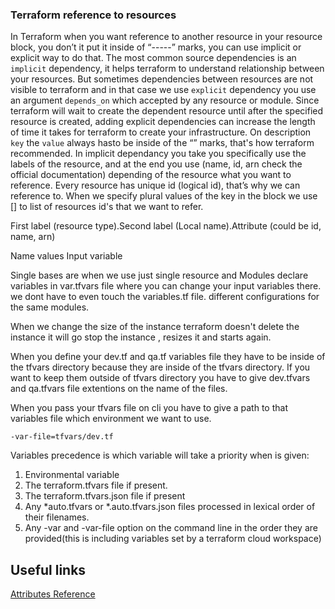 ### Terraform reference to resources

In Terraform when you want reference to another resource in your resource block, you don’t it put it inside of “-----”  marks, you can use implicit or explicit way to do that. The most common source dependencies is an ```implicit``` dependency, it helps terraform to understand relationship between your resources. But sometimes dependencies between resources are not visible to terraform and in that case we use ```explicit``` dependency you use  an argument ```depends_on``` which accepted by any resource or module. Since terraform will wait to create the dependent resource until after the specified resource is created, adding explicit dependencies can increase the length of time it takes for terraform to create your infrastructure. On description ```key``` the ```value``` always hasto be inside  of the “” marks, that's  how terraform recommended. In implicit dependancy you take you specifically use the labels of the resource, and at the end you use (name, id, arn check the official documentation) depending of the resource what you want to reference.  Every resource has unique id (logical id), that’s why we can reference to. 
When we specify plural values of the key in the block we use [] to list of resources id's that we want to refer.

First label (resource type).Second label (Local name).Attribute (could be id, name, arn) 

Name values
Input variable

Single bases are when we use just single resource and Modules
declare variables in var.tfvars file where you can change your input variables there. we dont have to even touch the variables.tf file.
different configurations for the same modules.

When we change the size of the instance terraform doesn't delete the instance it will go stop the instance , resizes it and starts again. 

When you define your dev.tf and qa.tf variables file they have to be inside of the tfvars directory because they are inside of the tfvars directory. If you want to keep them outside of tfvars directory you have to give dev.tfvars and qa.tfvars file extentions on the name of the files.

When you pass your tfvars file on cli you have to give a path to that variables file which environment we want to use. 
```
-var-file=tfvars/dev.tf

```
Variables precedence is which variable will take a priority when is given:

1. Environmental variable
2. The terraform.tfvars file if present. 
3. The terraform.tfvars.json file if present
4. Any *auto.tfvars or *.auto.tfvars.json files processed in lexical order of their filenames.
5. Any -var and -var-file option on the command line in the order they are provided(this is including variables set by a terraform cloud workspace)



## Useful links

[Attributes Reference](https://registry.terraform.io/providers/hashicorp/aws/latest/docs/resources/instance)
